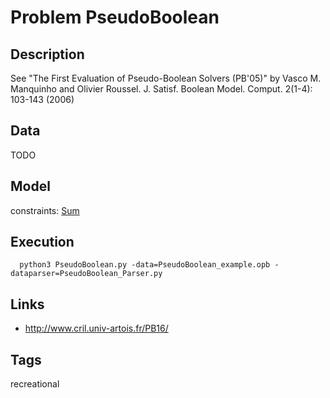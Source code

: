 # Problem PseudoBoolean
## Description
See "The First Evaluation of Pseudo-Boolean Solvers (PB'05)" by Vasco M. Manquinho and Olivier Roussel. J. Satisf. Boolean Model. Comput. 2(1-4): 103-143 (2006)

## Data
TODO

## Model
  constraints: [Sum](http://pycsp.org/documentation/constraints/Sum)

## Execution
```
  python3 PseudoBoolean.py -data=PseudoBoolean_example.opb -dataparser=PseudoBoolean_Parser.py
```

## Links
  - http://www.cril.univ-artois.fr/PB16/

## Tags
recreational
